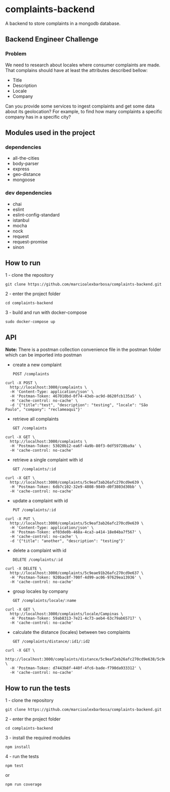 # complaints-backend
A backend to store complaints in a mongodb database.

## Backend Engineer Challenge

### Problem

We need to research about locales where consumer complaints are made. That complains should have at least the attributes described bellow:

 - Title
 - Description
 - Locale
 - Company

Can you provide some services to ingest complaints and get some data about its geolocation? For example, to find how many complaints a specific company has in a specific city?

## Modules used in the project

### dependencies

* all-the-cities
* body-parser
* express
* geo-distance
* mongoose

### dev dependencies

* chai
* eslint
* eslint-config-standard
* istanbul
* mocha
* nock
* request
* request-promise
* sinon 

## How to run

1 - clone the repository

`git clone https://github.com/marcioalexbarbosa/complaints-backend.git`

2 - enter the project folder

`cd complaints-backend`

3 - build and run with docker-compose

`sudo docker-compose up`

## API

**Note:** There is a postman collection convenience file in the postman folder which can be imported into postman

- create a new complaint
    
    `POST /complaints`
    
```curl
curl -X POST \
  http://localhost:3000/complaints \
  -H 'Content-Type: application/json' \
  -H 'Postman-Token: 467010bd-0f74-43eb-ac9d-8620fcb135a5' \
  -H 'cache-control: no-cache' \
  -d '{"title":"test", "description": "testing", "locale": "São Paulo", "company": "reclameaqui"}'
  ```

- retrieve all complaints
    
    `GET /complaints`

```curl
curl -X GET \
  http://localhost:3000/complaints \
  -H 'Postman-Token: 53020b12-ea6f-4a9b-80f3-0df59720ba9a' \
  -H 'cache-control: no-cache'
  ```
  
- retrieve a single complaint with id
   
   `GET /complaints/:id`

```curl
curl -X GET \
  http://localhost:3000/complaints/5c9eaf3ab26afc270cd9e639 \
  -H 'Postman-Token: 6db7c102-32e9-4808-9849-d0f3803d30bb' \
  -H 'cache-control: no-cache'
  ```
  
- update a complaint with id

    `PUT /complaints/:id`
    
```curl
curl -X PUT \
  http://localhost:3000/complaints/5c9eaf3ab26afc270cd9e639 \
  -H 'Content-Type: application/json' \
  -H 'Postman-Token: ef03de0b-468a-4ca3-a414-18e04ba7f567' \
  -H 'cache-control: no-cache' \
  -d '{"title": "another", "description": "testing"}'
  ```

- delete a complaint with id
   
   `DELETE /complaints/:id`
   
```curl
curl -X DELETE \
  http://localhost:3000/complaints/5c9eae91b26afc270cd9e637 \
  -H 'Postman-Token: 920bac8f-700f-4d99-ac06-97629ea13936' \
  -H 'cache-control: no-cache'
  ```

- group locales by company
    
    `GET /complaints/locale/:name`

```curl
curl -X GET \
  http://localhost:3000/complaints/locale/Campinas \
  -H 'Postman-Token: 59ab8313-7e21-4c73-aeb4-63c79ab65717' \
  -H 'cache-control: no-cache'
  ```
  
- calculate the distance (locales) between two complaints

    `GET /complaints/distance/:id1/:id2`

```curl
curl -X GET \
  http://localhost:3000/complaints/distance/5c9eaf2eb26afc270cd9e638/5c9eaf3ab26afc270cd9e639 \
  -H 'Postman-Token: d7443b8f-440f-4fc6-bade-f790da933312' \
  -H 'cache-control: no-cache'
  ```

## How to run the tests

1 - clone the repository

`git clone https://github.com/marcioalexbarbosa/complaints-backend.git`

2 - enter the project folder

`cd complaints-backend`

3 - install the required modules

`npm install`

4 - run the tests

`npm test`

or

`npm run coverage`
